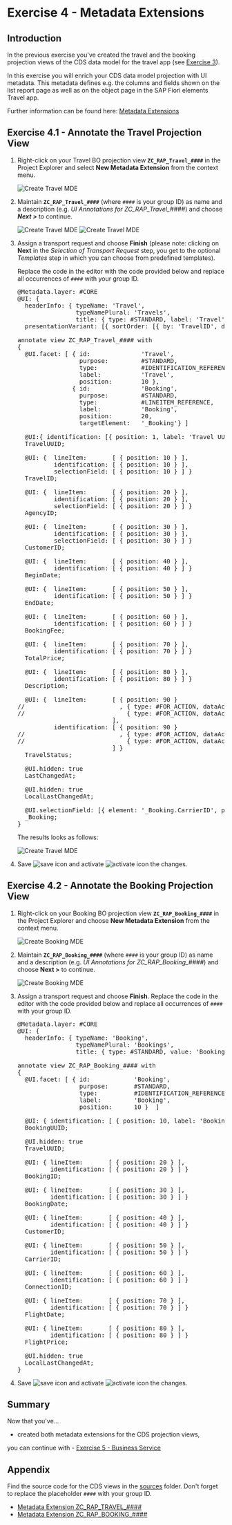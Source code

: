 # Exercise 4 - Metadata Extensions

## Introduction
In the previous exercise you've created the travel and the booking projection views of the CDS data model for the travel app (see [Exercise 3](/exercises/ex3/README.md)).

In this exercise you will enrich your CDS data model projection with UI metadata. This metadata defines e.g. the columns and fields shown on the list report page as well as on the object page in the SAP Fiori elements Travel app.  

Further information can be found here: [Metadata Extensions](https://help.sap.com/viewer/f859579898c7494dbe2449bb7f278dcc/Cloud/en-US/a3ff1dc494a242ef98d1e22670e1546a.html)

## Exercise 4.1 - Annotate the Travel Projection View

1.	Right-click on your Travel BO projection view **`ZC_RAP_Travel_####`** in the Project Explorer and select **New Metadata Extension** from the context menu.     
                                                  
    ![Create Travel MDE](images/travelmde01.png)
 
2.	Maintain **`ZC_RAP_Travel_####`** (where `####` is your group ID) as name and a description (e.g. _UI Annotations for ZC\_RAP\_Travel\_####_) and choose _**Next >**_ to continue.
 
    ![Create Travel MDE](images/travelmde02.png)
    ![Create Travel MDE](images/travelmde03.png)

3.	Assign a transport request and choose **Finish** (please note: clicking on **Next** in the _Selection of Transport Request_ step, you get to the optional _Templates_ step in which you can choose from predefined templates). 

    Replace the code in the editor with the code provided below and replace all occurrences of  `####` with your group ID.

    <pre>
    @Metadata.layer: #CORE
    @UI: {
      headerInfo: { typeName: 'Travel',
                    typeNamePlural: 'Travels',
                    title: { type: #STANDARD, label: 'Travel', value: 'TravelID' } },
      presentationVariant: [{ sortOrder: [{ by: 'TravelID', direction:  #DESC }], visualizations: [{type: #AS_LINEITEM}] }] }

    annotate view ZC_RAP_Travel_#### with
    {
      @UI.facet: [ { id:              'Travel',
                     purpose:         #STANDARD,
                     type:            #IDENTIFICATION_REFERENCE,
                     label:           'Travel',
                     position:        10 },
                   { id:              'Booking',
                     purpose:         #STANDARD,
                     type:            #LINEITEM_REFERENCE,
                     label:           'Booking',
                     position:        20,
                     targetElement:   '_Booking'} ]

      @UI:{ identification: [{ position: 1, label: 'Travel UUID' }] }
      TravelUUID;

      @UI: {  lineItem:       [ { position: 10 } ],
              identification: [ { position: 10 } ],
              selectionField: [ { position: 10 } ] }
      TravelID;

      @UI: {  lineItem:       [ { position: 20 } ],
              identification: [ { position: 20 } ],
              selectionField: [ { position: 20 } ] }
      AgencyID;

      @UI: {  lineItem:       [ { position: 30 } ],
              identification: [ { position: 30 } ],
              selectionField: [ { position: 30 } ] }
      CustomerID;

      @UI: {  lineItem:       [ { position: 40 } ],
              identification: [ { position: 40 } ] }
      BeginDate;

      @UI: {  lineItem:       [ { position: 50 } ],
              identification: [ { position: 50 } ] }
      EndDate;

      @UI: {  lineItem:       [ { position: 60 } ],
              identification: [ { position: 60 } ] }
      BookingFee;

      @UI: {  lineItem:       [ { position: 70 } ],
              identification: [ { position: 70 } ] }
      TotalPrice;

      @UI: {  lineItem:       [ { position: 80 } ],
              identification: [ { position: 80 } ] }
      Description;

      @UI: {  lineItem:       [ { position: 90 }
    //                          , { type: #FOR_ACTION, dataAction: 'acceptTravel', label: 'Accept Travel' },
    //                            { type: #FOR_ACTION, dataAction: 'rejectTravel', label: 'Reject Travel' }
                              ],
              identification: [ { position: 90 }
    //                          , { type: #FOR_ACTION, dataAction: 'acceptTravel', label: 'Accept Travel' },
    //                            { type: #FOR_ACTION, dataAction: 'rejectTravel', label: 'Reject Travel' }
                              ] } 
      TravelStatus;

      @UI.hidden: true
      LastChangedAt;

      @UI.hidden: true
      LocalLastChangedAt;

      @UI.selectionField: [{ element: '_Booking.CarrierID', position: 40 }]
      _Booking;
    }
    </pre>

     The results looks as follows:    
     
    ![Create Travel MDE](images/travelmde04.png)

4.	Save ![save icon](images/adt_save.png) and activate ![activate icon](images/adt_activate.png) the changes.  

## Exercise 4.2 - Annotate the Booking Projection View

1.	Right-click on your Booking BO projection view **`ZC_RAP_Booking_####`** in the Project Explorer and choose **New Metadata Extension** from the context menu.
 
    ![Create Booking MDE](images/bookingmde01.png)

2.	Maintain **`ZC_RAP_Booking_####`** (where `####` is your group ID) as name and a description (e.g. _UI Annotations for ZC\_RAP\_Booking\_####_)  and choose **Next >** to continue.
 
    ![Create Booking MDE](images/bookingmde02.png)
    
3.	Assign a transport request and choose **Finish**. Replace the code in the editor with the code provided below and replace all occurrences of  `####` with your group ID.

    <pre>
    @Metadata.layer: #CORE
    @UI: {
      headerInfo: { typeName: 'Booking',
                    typeNamePlural: 'Bookings',
                    title: { type: #STANDARD, value: 'BookingID' } } }

    annotate view ZC_RAP_Booking_#### with
    {
      @UI.facet: [ { id:            'Booking',
                     purpose:       #STANDARD,
                     type:          #IDENTIFICATION_REFERENCE,
                     label:         'Booking',
                     position:      10 }  ]

      @UI: { identification: [ { position: 10, label: 'Booking UUID'  } ] }
      BookingUUID;

      @UI.hidden: true
      TravelUUID;

      @UI: { lineItem:       [ { position: 20 } ],
             identification: [ { position: 20 } ] }
      BookingID;

      @UI: { lineItem:       [ { position: 30 } ],
             identification: [ { position: 30 } ] }
      BookingDate;

      @UI: { lineItem:       [ { position: 40 } ],
             identification: [ { position: 40 } ] }
      CustomerID;

      @UI: { lineItem:       [ { position: 50 } ],
             identification: [ { position: 50 } ] }
      CarrierID;

      @UI: { lineItem:       [ { position: 60 } ],
             identification: [ { position: 60 } ] }
      ConnectionID;

      @UI: { lineItem:       [ { position: 70 } ],
             identification: [ { position: 70 } ] }
      FlightDate;

      @UI: { lineItem:       [ { position: 80 } ],
             identification: [ { position: 80 } ] }
      FlightPrice;

      @UI.hidden: true
      LocalLastChangedAt;
    }
    </pre>
 
4.	Save ![save icon](images/adt_save.png) and activate ![activate icon](images/adt_activate.png) the changes.  

## Summary

Now that you've... 
- created both metadata extensions for the CDS projection views, 

you can continue with - [Exercise 5 - Business Service](../ex5/README.md)

## Appendix

Find the source code for the CDS views in the [sources](sources) folder. Don't forget to replace the placeholder `####` with your group ID.

- [Metadata Extension ZC_RAP_TRAVEL_####](sources/EX4_1_DDLX_ZC_RAP_TRAVEL.txt)
- [Metadata Extension ZC_RAP_BOOKING_####](sources/EX4_2_DDLX_ZC_RAP_BOOKING.txt)
